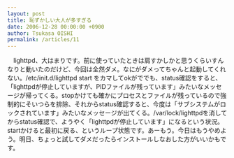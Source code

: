 ```yaml
---
layout: post
title: 恥ずかしい大人が多すぎる
date: 2006-12-28 00:00:00 +0900
author: Tsukasa OISHI
permalink: /articles/11
---
```



　lighttpd、大はまりです。前に使っていたときは肩すかしかと思うくらいすんなりと動いたのだけど、今回は全然ダメ。なにがダメってちゃんと起動してくれない。/etc/init.d/lighttpd start をカマしてokがででも、status確認をすると、「lighttpdが停止していますが、PIDファイルが残っています」みたいなメッセージが帰ってくる。stopかけても確かにプロセスとファイルが残っているので強制的にそいつらを排除、それからstatus確認すると、今度は「サブシステムがロックされています」みたいなメッセージが出てくる。/var/lock/lighttpdを消してからstatus確認で、ようやく「lighttpdが停止しています」になるという状況。startかけると最初に戻る、というループ状態です。あーもう。今日はもうやめよう。明日、ちょっと試してダメだったらインストールしなおした方がいいかもです。  

